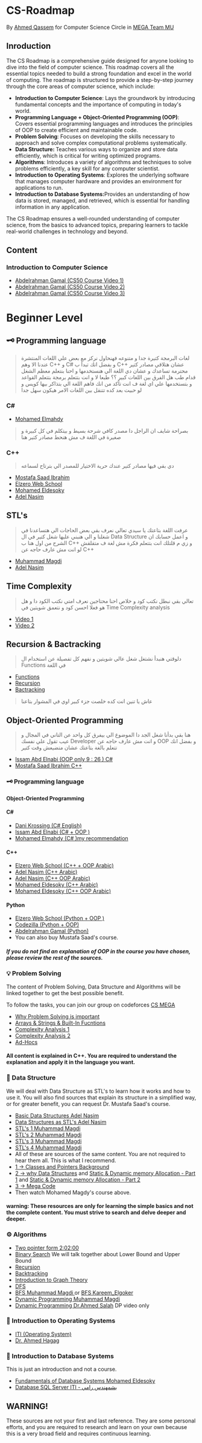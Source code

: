 # CS-Roadmap

By [Ahmed Qassem](#) for Computer Science Circle in [MEGA Team MU](https://www.facebook.com/megateam.mu18)

## Inroduction
The CS Roadmap is a comprehensive guide designed for anyone looking to dive into the field of computer science. This roadmap covers all the essential topics needed to build a strong foundation and excel in the world of computing. The roadmap is structured to provide a step-by-step journey through the core areas of computer science, which include:
<ul>
                    <li><b>Introduction to Computer Science</b>: Lays the groundwork by introducing fundamental concepts and the importance of computing in today's world.</li>
                    <li><b>Programming Language + Object-Oriented Programming (OOP)</b>: Covers essential programming languages and introduces the principles of OOP to create efficient and maintainable code.</li>
                    <li><b>Problem Solving</b>: Focuses on developing the skills necessary to approach and solve complex computational problems systematically.</li>
                    <li><b>Data Structure: </b>Teaches various ways to organize and store data efficiently, which is critical for writing optimized programs.</li>
                    <li><b>Algorithms</b>: Introduces a variety of algorithms and techniques to solve problems efficiently, a key skill for any computer scientist.</li>
                    <li><b>Introduction to Operating Systems</b>: Explores the underlying software that manages computer hardware and provides an environment for applications to run.</li>
                    <li><b>Introduction to Database Systems:</b>Provides an understanding of how data is stored, managed, and retrieved, which is essential for handling information in any application.

</li>
</ul>

The CS Roadmap ensures a well-rounded understanding of computer science, from the basics to advanced topics, preparing learners to tackle real-world challenges in technology and beyond.
## Content

### Introduction to Computer Science

- [Abdelrahman Gamal (CS50 Course Video 1)](https://youtu.be/baLMODtYFog?si=wOBuHGIxcVfoDaXD)
- [Abdelrahman Gamal (CS50 Course Video 2)](https://youtu.be/o0jttG2c49M?si=YreL6IMTfgyBxqlx)
- [Abdelrahman Gamal (CS50 Course Video 3)](https://youtu.be/IYEkbGhabfk?si=qZn8f7Ox4z5Z6dop)

# Beginner Level
## 🗝 Programming language 
> لغات البرمجة كتيرة جدا و متنوعه فهنحاول نركز مع بعض علي اللغات المنتشرة عندنا الا وهم C++ و C# و بفضل انك تبدأ ب C++ عشان هتلاقي مصادر كتير محترمة تساعدك و عشان دي اللغة الي هنستخدمها و احنا بنتعلم معظم الشغل قدام
> طب هل الفرق بين اللغات كبير ؟؟ طبعا لا و انت بتتعلم برمجة بتتعلم القواعد و بتستخدمها علي اي لغة ف انت تأكد من انك فاهم اللغة الي بتذاكر بيها كويس و لو حبيت بعد كده تتنقل بين اللغات الامر هيكون سهل جدا

### C#

- [Mohamed Elmahdy](https://www.youtube.com/playlist?list=PLsV97AQt78NT0H8J71qe7edwRpAirfqOI)
> بصراحة شايف ان الراجل دا مصدر كافي شرحة بسيط و بيتكلم في كل كبيرة و صغيرة في اللغة ف مش هنحط مصادر كتير هنا
### C++
> دي بقي فيها مصادر كتير عندك حرية الاختيار للمصدر الي بترتاح لسماعه
- [Mostafa Saad Ibrahim](https://www.youtube.com/playlist?list=PLPt2dINI2MIbwnEoeHZnUHeUHjTd8x4F3)
- [Elzero Web School ](https://www.youtube.com/playlist?list=PLDoPjvoNmBAwy-rS6WKudwVeb_x63EzgS)
- [Mohamed Eldesoky](https://www.youtube.com/playlist?list=PLJzrJ6NUlRb8e5o0jGe8yHYGy2Mu17Eeg)
- [Adel Nasim ](https://www.youtube.com/playlist?list=PLCInYL3l2AajFAiw4s1U4QbGszcQ-rAb3)

## STL's
> عرفت اللغة بتاعتك يا سيدي تعالي نعرف بقي بعض الحاجات الي هتساعدنا في شغلنا و الي هنبني عليها شغل كتير في ال Data Structure
> و اعمل حسابك ان الشرح من اول هنا ب C++ و زي م قلتلك انت بتتعلم فكرة مش لغة ف متقلقش لو انت مش عارف حاجه عن C++
- [Muhammad Magdi](https://www.youtube.com/playlist?list=PLw2JSXGww1OS2iElMxLGO2TiG88Ggy1rv)
- [Adel Nasim](https://www.youtube.com/playlist?list=PLCInYL3l2AajqOUW_2SwjWeMwf4vL4RSp)

## Time Complexity
> تعالي بقي نبطل نكتب كود و خلاص احنا محتاجين نعرف امتي نكتب الكود دا و هل هو فعلا احسن كود و نتعمق شويتين في Time Complexity analysis
- [Video 1](https://www.youtube.com/watch?v=wEbdQeVwLlo&list=PLw2JSXGww1ORU9v3h8jBS_bNz-ngSW2wk&index=1&pp=iAQB)
- [Video 2](https://www.youtube.com/watch?v=o5zf5oVHtn0&list=PLw2JSXGww1ORU9v3h8jBS_bNz-ngSW2wk&index=2&pp=iAQB)

## Recursion & Bactracking
> دلوقتي هنبدأ نشتغل شغل عالي شويتين و نفهم كل تفصيلة عن استخدام ال Functions في اللغة 
- [Functions](https://www.youtube.com/watch?v=6m-RTOsvp7E&list=PLBkwGJXcrCATmqJ-xKYBtZIoMTVpHz6p7&pp=iAQB)
- [Recursion](https://www.youtube.com/watch?v=t0cHKEof1S8&list=PLBkwGJXcrCATvPBkCUoJzURlO3MIeHZji&pp=iAQB)
- [Bactracking](https://www.youtube.com/watch?v=lmhlsBwRKGo&list=PLBkwGJXcrCAS-s51m2n1ed_xbyqI_cEio&pp=iAQB)

> عاش يا تنين انت كده خلصت جزء كبير اوي في المشوار بتاعنا


## Object-Oriented Programming
> هنا بقي بدأنا شغل الجد دا الموضوع الي بيفرق كل واحد عن التاني في المجال و عيب تقول علي نفسك Developer و انت مش عارف حاجه عن OOP و بفضل انك تتعلم بالغة بتاعتك عشان متضيعش وقت كتير

- [Issam Abd Elnabi (OOP only 9 : 26 ) C#](https://www.youtube.com/playlist?list=PL4n1Qos4Tb6SWPbJNpiznp-Ok4A8J_23l)
- [Mostafa Saad Ibrahim C++ ](https://www.youtube.com/playlist?list=PLPt2dINI2MIbMba7tpx3qvmgOsDlpITwG)

### 🗝 Programming language
#### Object-Oriented Programming
 
#### C#

- [Dani Krossing (C# English)](https://www.youtube.com/playlist?list=PL0eyrZgxdwhxD9HhtpuZV22KxEJAZ55X-)
- [Issam Abd Elnabi (C# + OOP )](https://www.youtube.com/playlist?list=PL4n1Qos4Tb6SWPbJNpiznp-Ok4A8J_23l)
- [Mohamed Elmahdy (C# )my recommendation](https://www.youtube.com/playlist?list=PLsV97AQt78NT0H8J71qe7edwRpAirfqOI)

#### C++

- [Elzero Web School (C++ + OOP Arabic)](https://www.youtube.com/playlist?list=PLDoPjvoNmBAwy-rS6WKudwVeb_x63EzgS)
- [Adel Nasim (C++ Arabic)](https://www.youtube.com/playlist?list=PLCInYL3l2AajFAiw4s1U4QbGszcQ-rAb3)
- [Adel Nasim (C++ OOP Arabic)](https://www.youtube.com/watch?v=YMXUxKDziaA&list=PLCInYL3l2Aaiq1oLvi9TlWtArJyAuCVow)
- [Mohamed Eldesoky (C++ Arabic)](https://www.youtube.com/playlist?list=PLJzrJ6NUlRb8e5o0jGe8yHYGy2Mu17Eeg)
- [Mohamed Eldesoky (C++ OOP Arabic)](https://www.youtube.com/playlist?list=PL1DUmTEdeA6KLEvIO0NyrkT91BVle8BOU)

#### Python

- [Elzero Web School (Python + OOP )](https://www.youtube.com/playlist?list=PLDoPjvoNmBAyE_gei5d18qkfIe-Z8mocs)
- [Codezilla (Python + OOP)](https://www.youtube.com/playlist?list=PLuXY3ddo_8nzrO74UeZQVZOb5-wIS6krJ)
- [Abdelrahman Gamal (Python)](https://www.youtube.com/playlist?list=PLknwEmKsW8OsG8dnisr_-2WGyx7lpgGEE)
- You can also buy Mustafa Saad's course.

##### If you do not find an explanation of OOP in the course you have chosen, please review the rest of the sources.


### 💡 Problem Solving

The content of Problem Solving, Data Structure and Algorithms will be linked together to get the best possible benefit.

To follow the tasks, you can join our group on codeforces [CS MEGA](https://codeforces.com/group/sfFl7whzkP/contests)

- [Why Problem Solving is important](https://www.youtube.com/watch?v=ipKtf75mTt8)
- [Arrays & Strings & Built-In Fucntions](https://www.youtube.com/watch?v=5WSO-jcLpCM)
- [Complexity Analysis 1](https://www.youtube.com/watch?v=wEbdQeVwLlo&list=PLw2JSXGww1ORU9v3h8jBS_bNz-ngSW2wk)
- [Complexity Analysis 2](https://www.youtube.com/watch?v=o5zf5oVHtn0&list=PLw2JSXGww1ORU9v3h8jBS_bNz-ngSW2wk&index=2) 
- [Ad-Hocs](https://www.youtube.com/watch?v=us7rcbGxq0g&t=9s)

#### All content is explained in C++. You are required to understand the explanation and apply it in the language you want.


### 🏯 Data Structure

We will deal with Data Structure as STL's to learn how it works and how to use it. You will also find sources that explain its structure in a simplified way, or for greater benefit, you can request Dr. Mustafa Saad's course.
- [Basic Data Structures Adel Nasim](https://www.youtube.com/playlist?list=PLCInYL3l2AajqOUW_2SwjWeMwf4vL4RSp)
- [Data Structures as STL's Adel Nasim](https://www.youtube.com/playlist?list=PLCInYL3l2AainAE4Xq2kdNGDfG0bys2xp)
- [STL's 1 Muhammad Magdi](https://www.youtube.com/watch?v=Uh2hnrjO26o)
- [STL's 2 Muhammad Magdi](https://www.youtube.com/watch?v=JdP77eojCpU)
- [STL's 3 Muhammad Magdi](https://www.youtube.com/watch?v=u6WuKiOfLJo)
- [STL's 4 Muhammad Magdi](https://www.youtube.com/watch?v=3sqOmhtH5SA)
- All of these are sources of the same content. You are not required to hear them all.
  This is what I recommend.
- [1 -> Classes and Pointers Background](https://www.youtube.com/watch?v=zaGyD_BY8XQ)
- [2 -> why Data Structures](https://www.youtube.com/watch?v=jGP19W5IObA&list=PL1DUmTEdeA6JlommmGP5wicYLxX5PVCQt&index=1) and [Static & Dynamic memory Allocation - Part 1](https://www.youtube.com/watch?v=OlY_Fwfyk6s&list=PL1DUmTEdeA6JlommmGP5wicYLxX5PVCQt&index=2) and [Static & Dynamic memory Allocation - Part 2](https://www.youtube.com/watch?v=XxniWLQEMMo&list=PL1DUmTEdeA6JlommmGP5wicYLxX5PVCQt&index=3)
- [3 -> Mega Code ](https://www.youtube.com/playlist?list=PLsGJzJ8SQXTcsXRVviurGei0lf_t_I4D8)
- Then watch Mohamed Magdy's course above.
#### warning: These resources are only for learning the simple basics and not the complete content. You must strive to search and delve deeper and deeper.


### ⚙ Algorithms

- [Two pointer form 2:02:00](https://www.youtube.com/watch?v=gOK0JyiEkWI)
- [Binary Search](https://www.youtube.com/watch?v=kleyhFIsU5E) We will talk together about Lower Bound and Upper Bound
- [Recursion](https://www.youtube.com/watch?v=BBENTqZTjzc&list=PLw2JSXGww1ORU9v3h8jBS_bNz-ngSW2wk&index=15)
- [Backtracking](https://www.youtube.com/watch?v=B_dar92mGwQ&list=PLw2JSXGww1ORU9v3h8jBS_bNz-ngSW2wk&index=16)
- [Introduction to Graph Theory](https://www.youtube.com/watch?v=pU5PDOmM1cw&list=PLw2JSXGww1ORU9v3h8jBS_bNz-ngSW2wk&index=17)
- [DFS](https://www.youtube.com/watch?v=8SaE3XfwJZg&list=PLw2JSXGww1ORU9v3h8jBS_bNz-ngSW2wk&index=18)
- [BFS Muhammad Magdi ](https://www.youtube.com/watch?v=iJOB2lo39n0&list=PLw2JSXGww1ORU9v3h8jBS_bNz-ngSW2wk&index=19) or [BFS Kareem_Elgoker](https://www.youtube.com/watch?v=AuGNPvbfy4A&list=PL06TMXRpUI1QA6NX5k3iENWE10D4EuxKq&index=8)
- [Dynamic Programming  Muhammad Magdi](https://www.youtube.com/playlist?list=PLw2JSXGww1OTDeAuckWXLaKUDFkAoOJzS)
- [Dynamic Programming  Dr.Ahmed Salah](https://www.youtube.com/playlist?list=PLUv-Cu7BZFSV_yDCMuLGlGMazIA80QOuP) DP video only


### 📀 Introduction to Operating Systems
- [ITI (Operating System)](https://www.youtube.com/playlist?list=PLSGEGD0dbMKoigQWgVJ_UoUJUGQPCHXKV)
- [Dr. Ahmed Hagag](https://www.youtube.com/playlist?list=PLxIvc-MGOs6ib0oK1z9C46DeKd9rRcSMY)


### 💾 Introduction to Database Systems
This is just an introduction and not a course.

- [Fundamentals of Database Systems Mohamed Eldesoky](https://www.youtube.com/playlist?list=PL37D52B7714788190)
- [Database SQL Server ITI - بشمهندس رامي](https://www.youtube.com/playlist?list=PLoRh0POuk1Rw-BZU-DPI6cA_c5W9_2uF_)


## WARNING!
These sources are not your first and last reference. They are some personal efforts, and you are required to research and learn on your own because this is a very broad field and requires continuous learning.


